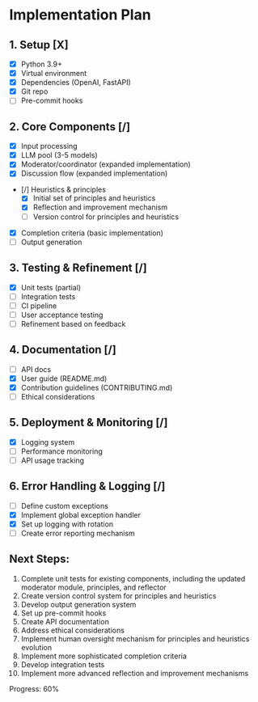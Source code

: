 # Implementation Plan

## 1. Setup [X]
- [X] Python 3.9+
- [X] Virtual environment
- [X] Dependencies (OpenAI, FastAPI)
- [X] Git repo
- [ ] Pre-commit hooks

## 2. Core Components [/]
- [X] Input processing
- [X] LLM pool (3-5 models)
- [X] Moderator/coordinator (expanded implementation)
- [X] Discussion flow (expanded implementation)
- [/] Heuristics & principles
  - [X] Initial set of principles and heuristics
  - [X] Reflection and improvement mechanism
  - [ ] Version control for principles and heuristics
- [X] Completion criteria (basic implementation)
- [ ] Output generation

## 3. Testing & Refinement [/]
- [X] Unit tests (partial)
- [ ] Integration tests
- [ ] CI pipeline
- [ ] User acceptance testing
- [ ] Refinement based on feedback

## 4. Documentation [/]
- [ ] API docs
- [X] User guide (README.md)
- [X] Contribution guidelines (CONTRIBUTING.md)
- [ ] Ethical considerations

## 5. Deployment & Monitoring [/]
- [X] Logging system
- [ ] Performance monitoring
- [ ] API usage tracking

## 6. Error Handling & Logging [/]
- [ ] Define custom exceptions
- [X] Implement global exception handler
- [X] Set up logging with rotation
- [ ] Create error reporting mechanism

## Next Steps:
1. Complete unit tests for existing components, including the updated moderator module, principles, and reflector
2. Create version control system for principles and heuristics
3. Develop output generation system
4. Set up pre-commit hooks
5. Create API documentation
6. Address ethical considerations
7. Implement human oversight mechanism for principles and heuristics evolution
8. Implement more sophisticated completion criteria
9. Develop integration tests
10. Implement more advanced reflection and improvement mechanisms

Progress: 60%
